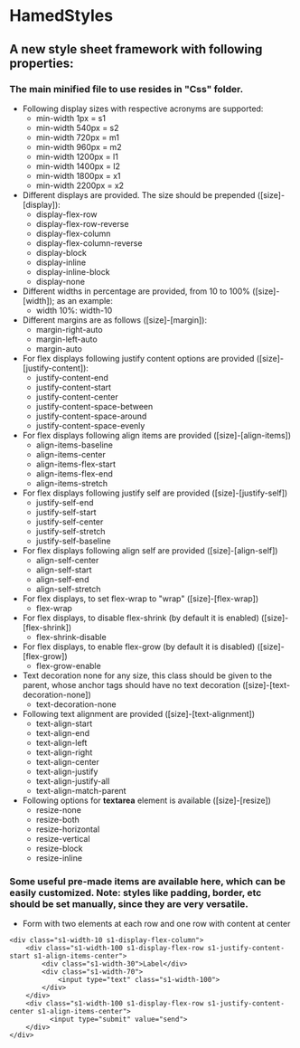 # HamedStyles

## A new style sheet framework with following properties:  
  
### The main minified file to use resides in "Css" folder.
  
* Following display sizes with respective acronyms are supported:
  * min-width 1px = s1
  * min-width 540px = s2
  * min-width 720px = m1
  * min-width 960px = m2
  * min-width 1200px = l1
  * min-width 1400px = l2
  * min-width 1800px = x1
  * min-width 2200px = x2
* Different displays are provided. The size should be prepended ([size]-[display]):
  * display-flex-row
  * display-flex-row-reverse
  * display-flex-column
  * display-flex-column-reverse
  * display-block
  * display-inline
  * display-inline-block 
  * display-none 
* Different widths in percentage are provided, from 10 to 100% ([size]-[width]); as an example:
  * width 10%: width-10
* Different margins are as follows ([size]-[margin]):
  * margin-right-auto
  * margin-left-auto
  * margin-auto
* For flex displays following justify content options are provided ([size]-[justify-content]):
  * justify-content-end
  * justify-content-start
  * justify-content-center
  * justify-content-space-between
  * justify-content-space-around
  * justify-content-space-evenly
* For flex displays following align items are provided ([size]-[align-items])
  * align-items-baseline
  * align-items-center
  * align-items-flex-start
  * align-items-flex-end
  * align-items-stretch
* For flex displays following justify self are provided ([size]-[justify-self])
  * justify-self-end
  * justify-self-start
  * justify-self-center
  * justify-self-stretch
  * justify-self-baseline
* For flex displays following align self are provided ([size]-[align-self])
  * align-self-center
  * align-self-start
  * align-self-end
  * align-self-stretch
* For flex displays, to set flex-wrap to "wrap" ([size]-[flex-wrap])
  * flex-wrap
* For flex displays, to disable flex-shrink (by default it is enabled) ([size]-[flex-shrink])
  * flex-shrink-disable
* For flex displays, to enable flex-grow (by default it is disabled) ([size]-[flex-grow])
  * flex-grow-enable
* Text decoration none for any size, this class should be given to the parent, whose anchor tags should have no text decoration ([size]-[text-decoration-none])
  * text-decoration-none
* Following text alignment are provided ([size]-[text-alignment])
  * text-align-start
  * text-align-end
  * text-align-left
  * text-align-right
  * text-align-center
  * text-align-justify
  * text-align-justify-all
  * text-align-match-parent
* Following options for <b>textarea</b> element is available ([size]-[resize])
  * resize-none
  * resize-both
  * resize-horizontal
  * resize-vertical
  * resize-block
  * resize-inline
### Some useful pre-made items are available here, which can be easily customized. <b>Note:</b> styles like padding, border, etc should be set manually, since they are very versatile.
* Form with two elements at each row and one row with content at center
```
<div class="s1-width-10 s1-display-flex-column">
    <div class="s1-width-100 s1-display-flex-row s1-justify-content-start s1-align-items-center">
        <div class="s1-width-30">Label</div>
        <div class="s1-width-70">
            <input type="text" class="s1-width-100">
        </div>
    </div>
    <div class="s1-width-100 s1-display-flex-row s1-justify-content-center s1-align-items-center">
          <input type="submit" value="send">
    </div>
</div>
```